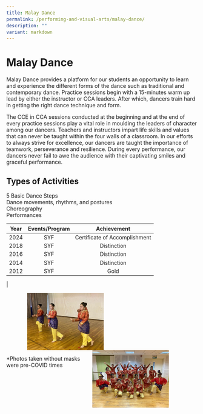 ```yaml
---
title: Malay Dance
permalink: /performing-and-visual-arts/malay-dance/
description: ""
variant: markdown
---
```

# Malay Dance

Malay Dance provides a platform for our students an opportunity to learn and experience the different forms of the dance such as traditional and contemporary dance. Practice sessions begin with a 15-minutes warm up lead by either the instructor or CCA leaders. After which, dancers train hard in getting the right dance technique and form.

  

The CCE in CCA sessions conducted at the beginning and at the end of every practice sessions play a vital role in moulding the leaders of character among our dancers. Teachers and instructors impart life skills and values that can never be taught within the four walls of a classroom. In our efforts to always strive for excellence, our dancers are taught the importance of teamwork, perseverance and resilience. During every performance, our dancers never fail to awe the audience with their captivating smiles and graceful performance.

  

Types of Activities
-------------------

5 Basic Dance Steps   
Dance movements, rhythms, and postures   
Choreography   
Performances


| Year | Events/Program | Achievement |
|:----:|:--------------:|:-----------:|
| 2024 |      SYF       | Certificate of&nbsp;Accomplishment |
| 2018 |       SYF      | Distinction |
| 2016 |       SYF      | Distinction |
| 2014 |       SYF      | Distinction |
| 2012 |       SYF      |     Gold    |
|

<img src="/images/ZHPS%20Experience/Performing%20arts/Malay%20Dance_1.jpg" style="width:40%;margin-left:55px;" align="left">
<img src="/images/ZHPS%20Experience/Performing%20arts/Malay%20Dance_2.jpg" style="width:40%;margin-right:75px;" align="right">

<br clear="left">

\*Photos taken without masks were pre-COVID times